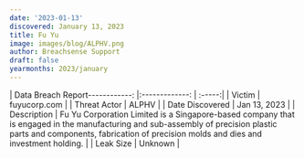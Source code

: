 ```yaml
---
date: '2023-01-13'
discovered: January 13, 2023
title: Fu Yu
image: images/blog/ALPHV.png
author: Breachsense Support
draft: false
yearmonths: 2023/january
---
```


| Data Breach Report------------:     |:-------------:    | :-----:|
| Victim      | fuyucorp.com      | 
| Threat Actor      | ALPHV      | 
| Date Discovered      | Jan 13, 2023      | 
| Description      | Fu Yu Corporation Limited is a Singapore-based company that is engaged in the manufacturing and sub-assembly of precision plastic parts and components, fabrication of precision molds and dies and investment holding.      | 
| Leak Size      | Unknown      | 

